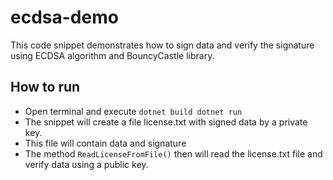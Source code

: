 # ecdsa-demo
This code snippet demonstrates how to sign data and verify the signature using ECDSA algorithm and BouncyCastle library. 
## How to run
- Open terminal and execute
        ```
        dotnet build
        dotnet run
        ```
- The snippet will create a file license.txt with signed data by a private key.
- This file will contain data and signature
- The method `ReadLicenseFromFile()` then will read the license.txt file and verify data using a public key.  